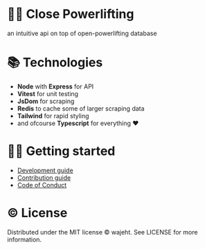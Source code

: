 # 🏋️‍♂️ Close Powerlifting

an intuitive api on top of open-powerlifting database


# 📚 Technologies

- **Node** with **Express** for API
- **Vitest** for unit testing
- **JsDom** for scraping
- **Redis** to cache some of larger scraping data
- **Tailwind** for rapid styling
- and ofcourse **Typescript** for everything ❤️


# 👨‍💻 Getting started

- [Development guide](https://github.com/wajeht/close-powerlifting/blob/main/docs/getting-started.md)
- [Contribution guide](https://github.com/wajeht/close-powerlifting/blob/main/docs/contribution.md)
- [Code of Conduct](https://github.com/wajeht/close-powerlifting/blob/main/docs/code-of-conduct.md)


# © License

Distributed under the MIT license © wajeht. See LICENSE for more information.
